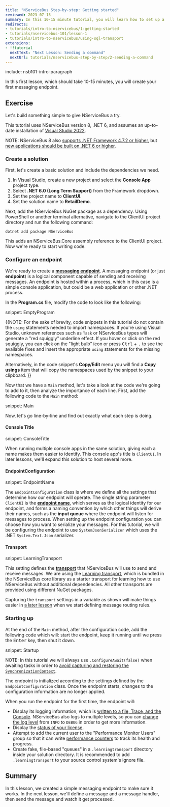 ```yaml
---
title: "NServiceBus Step-by-step: Getting started"
reviewed: 2023-07-15
summary: In this 10-15 minute tutorial, you will learn how to set up a development machine for NServiceBus and create your very first messaging endpoint.
redirects:
- tutorials/intro-to-nservicebus/1-getting-started
- tutorials/nservicebus-101/lesson-1
- tutorials/intro-to-nservicebus/using-sql-transport
extensions:
- !!tutorial
  nextText: "Next Lesson: Sending a command"
  nextUrl: tutorials/nservicebus-step-by-step/2-sending-a-command
---
```


include: nsb101-intro-paragraph

In this first lesson, which should take 10-15 minutes, you will create your first messaging endpoint.

## Exercise

Let's build something simple to give NServiceBus a try.

This tutorial uses NServiceBus version 8, .NET 6, and assumes an up-to-date installation of [Visual Studio 2022](https://www.visualstudio.com/downloads/).

NOTE: NServiceBus 8 also [supports .NET Framework 4.7.2 or higher](/nservicebus/operations/dotnet-framework-version-requirements.md), but [new applications should be built on .NET 6 or higher](https://devblogs.microsoft.com/dotnet/net-core-is-the-future-of-net/).

### Create a solution

First, let's create a basic solution and include the dependencies we need.

 1. In Visual Studio, create a new project and select the **Console App** project type.
 2. Select **.NET 6.0 (Long Term Support)** from the Framework dropdown.
 3. Set the project name to **ClientUI**.
 4. Set the solution name to **RetailDemo**.

Next, add the NServiceBus NuGet package as a dependency. Using PowerShell or another terminal alternative, navigate to the ClientUI project directory and run the following command:

```
dotnet add package NServiceBus
```

This adds an NServiceBus.Core assembly reference to the ClientUI project. Now we're ready to start writing code.

### Configure an endpoint

We're ready to create a [**messaging endpoint**](/nservicebus/endpoints/). A messaging endpoint (or just **endpoint**) is a logical component capable of sending and receiving messages. An endpoint is hosted within a process, which in this case is a simple console application, but could be a web application or other .NET process.

In the **Program.cs** file, modify the code to look like the following:

snippet: EmptyProgram

{{NOTE:
For the sake of brevity, code snippets in this tutorial do not contain the `using` statements needed to import namespaces. If you're using Visual Studio, unknown references such as `Task` or NServiceBus types will generate a "red squiggly" underline effect. If you hover or click on the red squiggly, you can click on the "light bulb" icon or press <span style="white-space: nowrap"><kbd>Ctrl</kbd> + <kbd>.</kbd></span> to see the available fixes and insert the appropriate `using` statements for the missing namespaces.

Alternatively, in the code snippet's **Copy/Edit** menu you will find a **Copy usings** item that will copy the namespaces used by the snippet to your clipboard.
}}

Now that we have a `Main` method, let's take a look at the code we're going to add to it, then analyze the importance of each line. First, add the following code to the `Main` method:

snippet: Main

Now, let's go line-by-line and find out exactly what each step is doing.

#### Console Title

snippet: ConsoleTitle

When running multiple console apps in the same solution, giving each a name makes them easier to identify. This console app's title is `ClientUI`. In later lessons, we'll expand this solution to host several more.

#### EndpointConfiguration

snippet: EndpointName

The `EndpointConfiguration` class is where we define all the settings that determine how our endpoint will operate. The single string parameter `ClientUI` is the [**endpoint name**](/nservicebus/endpoints/specify-endpoint-name.md), which serves as the logical identity for our endpoint, and forms a naming convention by which other things will derive their names, such as the **input queue** where the endpoint will listen for messages to process.
When setting up the endpoint configuration you can choose how you want to serialize your messages. For this tutorial, we will be configuring the endpoint to use `SystemJsonSerializer` which uses the .NET `System.Text.Json` serializer.

#### Transport

snippet: LearningTransport

This setting defines the [**transport**](/transports/) that NServiceBus will use to send and receive messages. We are using the [Learning transport](/transports/learning/), which is bundled in the NServiceBus core library as a starter transport for learning how to use NServiceBus without additional dependencies. All other transports are provided using different NuGet packages.

Capturing the `transport` settings in a variable as shown will make things easier in [a later lesson](../3-multiple-endpoints/) when we start defining message routing rules.

### Starting up

At the end of the `Main` method, after the configuration code, add the following code which will: start the endpoint, keep it running until we press the <kbd>Enter</kbd> key, then shut it down.

snippet: Startup

NOTE: In this tutorial we will always use `.ConfigureAwait(false)` when awaiting tasks in order to [avoid capturing and restoring the `SynchronizationContext`](https://docs.microsoft.com/en-us/archive/msdn-magazine/2013/march/async-await-best-practices-in-asynchronous-programming).

The endpoint is initialized according to the settings defined by the `EndpointConfiguration` class. Once the endpoint starts, changes to the configuration information are no longer applied.

When you run the endpoint for the first time, the endpoint will:

 * Display its logging information, which is [written to a file, Trace, and the Console](/nservicebus/logging/#default-logging). NServiceBus also logs to multiple levels, so you can [change the log level](/nservicebus/logging/#default-logging-changing-the-defaults-changing-the-logging-level) from `INFO` to `DEBUG` in order to get more information.
 * Display the [status of your license](/nservicebus/licensing/).
 * Attempt to add the current user to the "Performance Monitor Users" group so that it can write [performance counters](/monitoring/metrics/performance-counters.md) to track its health and progress.
 * Create fake, file-based "queues" in a `.learningtransport` directory inside your solution directory. It is recommended to add `.learningtransport` to your source control system's ignore file.

## Summary

In this lesson, we created a simple messaging endpoint to make sure it works. In the next lesson, we'll define a message and a message handler, then send the message and watch it get processed.

